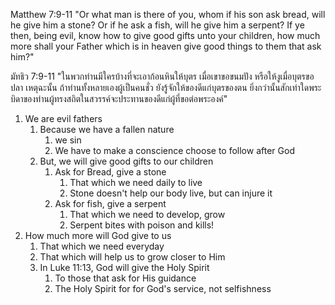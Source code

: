 Matthew 7:9-11 "Or what man is there of you, whom if his son ask bread, will he give him a stone? Or if he ask a fish, will he give him a serpent? If ye then, being evil, know how to give good gifts unto your children, how much more shall your Father which is in heaven give good things to them that ask him?"

มัทธิว 7:9-11 "ในพวกท่านมีใครบ้างที่จะเอาก้อนหินให้บุตร เมื่อเขาขอขนมปัง หรือให้งูเมื่อบุตรขอปลา เหตุฉะนั้น ถ้าท่านทั้งหลายเองผู้เป็นคนชั่ว ยังรู้จักให้ของดีแก่บุตรของตน ยิ่งกว่านั้นสักเท่าใดพระบิดาของท่านผู้ทรงสถิตในสวรรค์จะประทานของดีแก่ผู้ที่ขอต่อพระองค์"

1. We are evil fathers
   1. Because we have a fallen nature
      1. we sin
      2. We have to make a conscience choose to follow after God
   2. But, we will give good gifts to our children
      1. Ask for Bread, give a stone
         1. That which we need daily to live
         2. Stone doesn't help our body live, but can injure it
      2. Ask for fish, give a serpent
         1. That which we need to develop, grow
         2. Serpent bites with poison and kills!
2. How much more will God give to us
   1. That which we need everyday
   2. That which will help us to grow closer to Him
   3. In Luke 11:13, God will give the Holy Spirit
      1. To those that ask for His guidance
      2. The Holy Spirit for for God's service, not selfishness